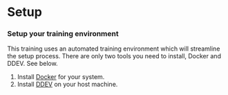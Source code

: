 # Setup

### Setup your training environment

This training uses an automated training environment which will streamline the setup process.  There are only two tools you need to install, Docker and DDEV.  See below.

1. Install [Docker](https://ddev.readthedocs.io/en/stable/users/install/docker-installation/) for your system.
2. Install [DDEV](https://ddev.readthedocs.io/en/stable/users/install/ddev-installation/) on your host machine.
